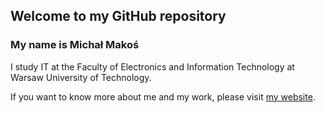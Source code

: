 ## Welcome to my GitHub repository

### My name is Michał Makoś

I study IT at the Faculty of Electronics and Information Technology at Warsaw University of Technology.

If you want to know more about me and my work, please visit <span style="color:red">[my website](http://mmakos.pl/)</span>.

<!--
**mmakos/mmakos** is a ✨ _special_ ✨ repository because its `README.md` (this file) appears on your GitHub profile.

Here are some ideas to get you started:

- 🔭 I’m currently working on ...
- 🌱 I’m currently learning ...
- 👯 I’m looking to collaborate on ...
- 🤔 I’m looking for help with ...
- 💬 Ask me about ...
- 📫 How to reach me: ...
- 😄 Pronouns: ...
- ⚡ Fun fact: ...
-->
